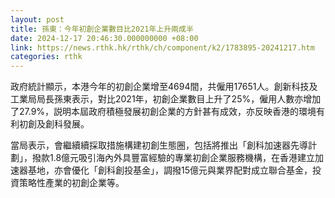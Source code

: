 ```yaml
---
layout: post
title: 孫東：今年初創企業數目比2021年上升兩成半
date: 2024-12-17 20:46:30.000000000 +08:00
link: https://news.rthk.hk/rthk/ch/component/k2/1783895-20241217.htm
categories: rthk
---
```


政府統計顯示，本港今年的初創企業增至4694間，共僱用17651人。創新科技及工業局局長孫東表示，對比2021年，初創企業數目上升了25%，僱用人數亦增加了27.9%，説明本屆政府積極發展初創企業的方針甚有成效，亦反映香港的環境有利初創及創科發展。

當局表示，會繼續續採取措施構建初創生態圈，包括將推出「創科加速器先導計劃」，撥款1.8億元吸引海內外具豐富經驗的專業初創企業服務機構，在香港建立加速器基地，亦會優化「創科創投基金」，調撥15億元與業界配對成立聯合基金，投資策略性產業的初創企業等。
